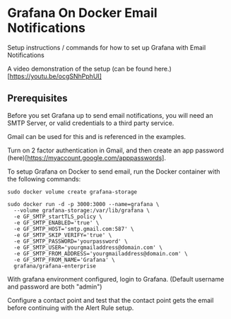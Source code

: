 # Grafana On Docker Email Notifications

Setup instructions / commands for how to set up Grafana with Email Notifications

A video demonstration of the setup (can be found here.)[https://youtu.be/ocgSNhPphUI]

## Prerequisites

Before you set Grafana up to send email notifications, you will need an SMTP Server, or valid credentials to a third party service.

Gmail can be used for this and is referenced in the examples.

Turn on 2 factor authentication in Gmail, and then create an app password (here)[https://myaccount.google.com/apppasswords].

To setup Grafana on Docker to send email, run the Docker container with the following commands:
```
sudo docker volume create grafana-storage

sudo docker run -d -p 3000:3000 --name=grafana \
  --volume grafana-storage:/var/lib/grafana \
  -e GF_SMTP_startTLS_policy \
  -e GF_SMTP_ENABLED='true' \
  -e GF_SMTP_HOST='smtp.gmail.com:587' \
  -e GF_SMTP_SKIP_VERIFY='true' \
  -e GF_SMTP_PASSWORD='yourpassword' \
  -e GF_SMTP_USER='yourgmailaddress@domain.com' \
  -e GF_SMTP_FROM_ADDRESS='yourgmailaddress@domain.com' \
  -e GF_SMTP_FROM_NAME='Grafana' \
  grafana/grafana-enterprise
```

  With grafana environment configured, login to Grafana. (Default username and password are both "admin")
  
  Configure a contact point and test that the contact point gets the email before continuing with the Alert Rule setup.
